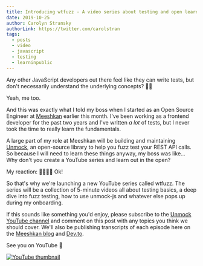 ```yaml
---
title: Introducing wtfuzz - A video series about testing and open learning
date: 2019-10-25
author: Carolyn Stransky
authorLink: https://twitter.com/carolstran
tags:
  - posts
  - video
  - javascript
  - testing
  - learninpublic
---
```


Any other JavaScript developers out there feel like they can write tests, but don't necessarily understand the underlying concepts? 🙋‍♀️

Yeah, me too.

And this was exactly what I told my boss when I started as an Open Source Engineer at [Meeshkan](http://meeshkan.com/) earlier this month. I've been working as a frontend developer for the past two years and I've written _a lot_ of tests, but I never took the time to really learn the fundamentals.

A large part of my role at Meeshkan will be building and maintaining [Unmock](https://github.com/unmock/unmock-js), an open-source library to help you fuzz test your REST API calls. So because I will need to learn these things anyway, my boss was like... Why don't you create a YouTube series and learn out in the open?

My reaction: 😬😬😬😅 Ok! 

So that's why we're launching a new YouTube series called wtfuzz. The series will be a collection of 5-minute videos all about testing basics, a deep dive into fuzz testing, how to use unmock-js and whatever else pops up during my onboarding.

If this sounds like something you'd enjoy, please subscribe to the [Unmock YouTube channel](https://www.youtube.com/channel/UCBe00CDjCEe3LAhv3-TXIAw) and comment on this post with any topics you think we should cover. We'll also be publishing transcripts of each episode here on the [Meeshkan blog](http://meeshkan.com/blog/) and [Dev.to](https://dev.to/unmock/).

See you on YouTube 👋

[![YouTube thumbnail](https://img.youtube.com/vi/JC2mbve347c/0.jpg)](https://www.youtube.com/watch?v=JC2mbve347c)